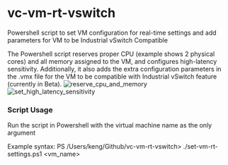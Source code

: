 # vc-vm-rt-vswitch
Powershell script to set VM configuration for real-time settings and add parameters for VM to be Industrial vSwitch Compatible

The Powershell script reserves proper CPU (example shows 2 physical cores) and all memory assigned to the VM, and configures high-latency sensitivity. Additionally, it also adds the extra configuration parameters in the .vmx file for the VM to be compatible with Industrial vSwitch feature (currently in Beta).
![reserve_cpu_and_memory](https://github.com/user-attachments/assets/2861b904-57b7-4b8e-9c87-6e5f6b4a1a30)
![set_high_latency_sensitivity](https://github.com/user-attachments/assets/c57c5706-8f47-4173-b0bf-54580af227da)

### Script Usage
Run the script in Powershell with the virtual machine name as the only argument

Example syntax:
PS /Users/keng/Github/vc-vm-rt-vswitch> ./set-vm-rt-settings.ps1 <vm_name>